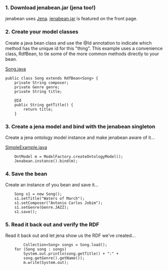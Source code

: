 ### 1. Download jenabean.jar (jena too!) ###
jenabean uses [Jena](http://jena.sourceforge.net/downloads.html). [jenabean.jar](http://code.google.com/p/jenabean/) is featured on the front page.

### 2. Create your model classes ###
Create a java bean class and use the @Id annotation to indicate which method has the unique id for this "thing".  This example uses a convenience class, RdfBean, to tie some of the more common methods directly to your bean.

[Song.java](http://jenabean.googlecode.com/svn/trunk/src/example/java/example/Song.java)
```
public class Song extends RdfBean<Song> {
	private String composer;
	private Genre genre; 
	private String title;
	
	@Id
	public String getTitle() {
		return title;
	}
```

### 3. Create a jena model and bind with the jenabean singleton ###
Create a jena ontology model instance and make jenabean aware of it...

[SimpleExample.java](http://jenabean.googlecode.com/svn/trunk/src/example/java/example/SimpleExample.java)
```
	OntModel m = ModelFactory.createOntologyModel();
	Jenabean.instance().bind(m);
```

### 4. Save the bean ###
Create an instance of you bean and save it...

```
	Song s1 = new Song();
	s1.setTitle("Waters of March");
	s1.setComposer("Antonio Carlos Jobim");
	s1.setGenre(Genre.JAZZ);
	s1.save();
```

### 5. Read it back out and verify the RDF ###
Read it back out and let jena show us the RDF we've created...
```
        Collection<Song> songs = Song.load();
	for (Song song : songs)
		System.out.println(song.getTitle() + ":" + 
		song.getGenre().getName());	
        m.write(System.out);	
```
